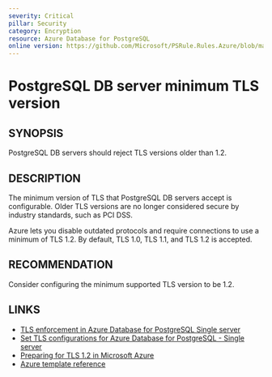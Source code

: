 ```yaml
---
severity: Critical
pillar: Security
category: Encryption
resource: Azure Database for PostgreSQL
online version: https://github.com/Microsoft/PSRule.Rules.Azure/blob/main/docs/rules/en/Azure.PostgreSQL.MinTLS.md
---
```


# PostgreSQL DB server minimum TLS version

## SYNOPSIS

PostgreSQL DB servers should reject TLS versions older than 1.2.

## DESCRIPTION

The minimum version of TLS that PostgreSQL DB servers accept is configurable.
Older TLS versions are no longer considered secure by industry standards, such as PCI DSS.

Azure lets you disable outdated protocols and require connections to use a minimum of TLS 1.2.
By default, TLS 1.0, TLS 1.1, and TLS 1.2 is accepted.

## RECOMMENDATION

Consider configuring the minimum supported TLS version to be 1.2.

## LINKS

- [TLS enforcement in Azure Database for PostgreSQL Single server](https://docs.microsoft.com/en-us/azure/postgresql/concepts-ssl-connection-security#tls-enforcement-in-azure-database-for-postgresql-single-server)
- [Set TLS configurations for Azure Database for PostgreSQL - Single server](https://docs.microsoft.com/en-us/azure/postgresql/howto-tls-configurations#set-tls-configurations-for-azure-database-for-postgresql---single-server)
- [Preparing for TLS 1.2 in Microsoft Azure](https://azure.microsoft.com/en-us/updates/azuretls12/)
- [Azure template reference](https://docs.microsoft.com/en-us/azure/templates/microsoft.dbforpostgresql/servers#ServerPropertiesForCreate)
